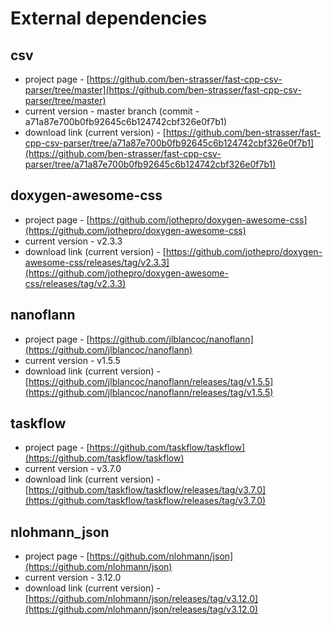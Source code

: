 # External dependencies

## csv
- project page - [https://github.com/ben-strasser/fast-cpp-csv-parser/tree/master](https://github.com/ben-strasser/fast-cpp-csv-parser/tree/master)
- current version - master branch (commit - a71a87e700b0fb92645c6b124742cbf326e0f7b1)
- download link (current version) - [https://github.com/ben-strasser/fast-cpp-csv-parser/tree/a71a87e700b0fb92645c6b124742cbf326e0f7b1](https://github.com/ben-strasser/fast-cpp-csv-parser/tree/a71a87e700b0fb92645c6b124742cbf326e0f7b1)

## doxygen-awesome-css
- project page - [https://github.com/jothepro/doxygen-awesome-css](https://github.com/jothepro/doxygen-awesome-css)
- current version - v2.3.3
- download link (current version) - [https://github.com/jothepro/doxygen-awesome-css/releases/tag/v2.3.3](https://github.com/jothepro/doxygen-awesome-css/releases/tag/v2.3.3)

## nanoflann
- project page - [https://github.com/jlblancoc/nanoflann](https://github.com/jlblancoc/nanoflann)
- current version - v1.5.5
- download link (current version) - [https://github.com/jlblancoc/nanoflann/releases/tag/v1.5.5](https://github.com/jlblancoc/nanoflann/releases/tag/v1.5.5)

## taskflow
- project page - [https://github.com/taskflow/taskflow](https://github.com/taskflow/taskflow)
- current version - v3.7.0
- download link (current version) - [https://github.com/taskflow/taskflow/releases/tag/v3.7.0](https://github.com/taskflow/taskflow/releases/tag/v3.7.0)

## nlohmann_json
- project page - [https://github.com/nlohmann/json](https://github.com/nlohmann/json)
- current version - 3.12.0
- download link (current version) - [https://github.com/nlohmann/json/releases/tag/v3.12.0](https://github.com/nlohmann/json/releases/tag/v3.12.0)
